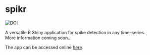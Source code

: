 
<!-- README.md is generated from README.Rmd. Please edit that file - rmarkdown::render('README.Rmd', output_format = 'github_document', output_file = 'README.md') -->

# spikr

[![DOI](https://zenodo.org/badge/DOI/10.5281/zenodo.4389445.svg)](https://doi.org/10.5281/zenodo.4389445)

A versatile R Shiny application for spike detection in any
time-series.  
More information coming soon…

The app can be accessed online
[here](https://roaldarbol.shinyapps.io/spikr/).
